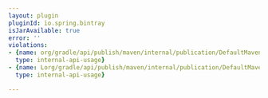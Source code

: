 ```yaml
---
layout: plugin
pluginId: io.spring.bintray
isJarAvailable: true
error: ''
violations:
- {name: org/gradle/api/publish/maven/internal/publication/DefaultMavenPublication,
  type: internal-api-usage}
- {name: Lorg/gradle/api/publish/maven/internal/publication/DefaultMavenPublication;,
  type: internal-api-usage}

---
```

